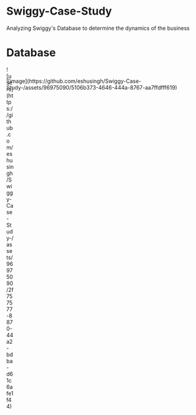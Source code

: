 # Swiggy-Case-Study
Analyzing Swiggy's Database to determine the dynamics of the business

# Database
<div style="width:20px ; height:30px">
![users](https://github.com/eshusingh/Swiggy-Case-Study-/assets/96975090/2f757577-8870-44a2-bdba-d61c6afe1f44)
</div>
![image](https://github.com/eshusingh/Swiggy-Case-Study-/assets/96975090/5106b373-4646-444a-8767-aa7ffdfff619)
